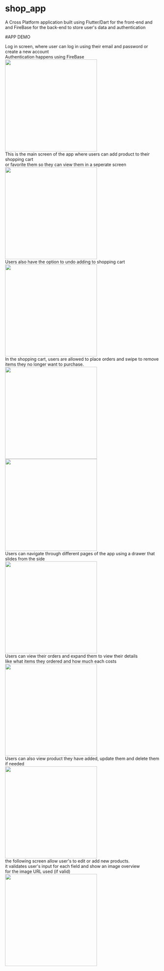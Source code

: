 # shop_app

A Cross Platform application built using Flutter/Dart for the front-end and <br>
and FireBase for the back-end to store user's data and authentication

#APP DEMO 

Log in screen, where user can log in using their email and password or create a new account <br>
Authentication happens using FireBase
<br>
<img src = "screenshots/LogInScreen.png" width = "300">
<br>
This is the main screen of the app where users can add product to their shopping cart <br>
or favorite them so they can view them in a seperate screen
<br>
<img src = "screenshots/productOverviewScreen.png" width = "300">
<br>
Users also have the option to undo adding to shopping cart 
<br> 
<img src = "screenshots/undoOption.png" width = "300">
<br> 
In the shopping cart, users are allowed to place orders and swipe to remove items <bs>they no longer want to purchase.
<br>
<img src = "screenshots/shoppingCart.png" width = "300">
<img src = "screenshots/shoppingCart_swipeDelete.png" width = "300">
<br>
Users can navigate through different pages of the app using a drawer that slides from the side
<br>
<img src = "screenshots/mainDrawer.png" width = "300">
<br>
Users can view their orders and expand them to view their details <br>
like what items they ordered and how much each costs
<br>
<img src = "screenshots/OrdersScreen.png" width = "300">
<br>
Users can also view product they have added, update them and delete them if needed
<br>
<img src = "screenshots/userProductsScreen.png" width = "300">
<br>
the following screen allow user's to edit or add new products.<br>
it validates user's input for each field and show an image overview <br>
for the image URL used (if valid)
<img src = "screenshots/addProductForm.png" width = "300">
<br>
